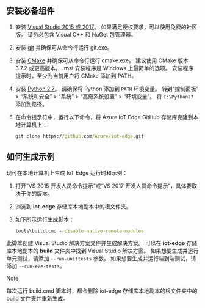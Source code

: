 ## <a name="install-the-prerequisites"></a>安装必备组件

1. 安装 [Visual Studio 2015 或 2017](https://www.visualstudio.com)。 如果满足授权要求，可以使用免费的社区版。 请务必包含 Visual C++ 和 NuGet 包管理器。

1. 安装 [git](http://www.git-scm.com) 并确保可从命令行运行 git.exe。

1. 安装 [CMake](https://cmake.org/download/) 并确保可从命令行运行 cmake.exe。 建议使用 CMake 版本 3.7.2 或更高版本。 **.msi** 安装程序是 Windows 上最简单的选项。 安装程序提示时，至少为当前用户将 CMake 添加到 PATH。

1. 安装 [Python 2.7](https://www.python.org/downloads/release/python-27)。 请确保将 Python 添加到 `PATH` 环境变量。 转到“控制面板” > “系统和安全” > “系统” > “高级系统设置” > “环境变量”。 将 `C:\Python27` 添加到路径。 

1. 在命令提示符中，运行以下命令，将 Azure IoT Edge GitHub 存储库克隆到本地计算机上：

    ```cmd
    git clone https://github.com/Azure/iot-edge.git
    ```

## <a name="how-to-build-the-sample"></a>如何生成示例

现可在本地计算机上生成 IoT Edge 运行时和示例：

1. 打开“VS 2015 开发人员命令提示”或“VS 2017 开发人员命令提示”，具体要取决于你的版本。

1. 浏览到 **iot-edge** 存储库本地副本中的根文件夹。

1. 如下所示运行生成脚本：

    ```cmd
    tools\build.cmd --disable-native-remote-modules
    ```

此脚本创建 Visual Studio 解决方案文件并生成解决方案。 可以在 **iot-edge** 存储库本地副本的 **build** 文件夹中找到 Visual Studio 解决方案。 如果想要生成并运行单元测试，请添加 `--run-unittests` 参数。 如果想要生成并运行端到端测试，请添加 `--run-e2e-tests`。

> [!NOTE]
> 每次运行 build.cmd 脚本时，都会删除 iot-edge 存储库本地副本的根文件夹中的 build 文件夹并重新生成。